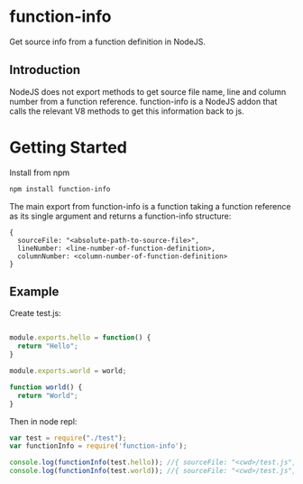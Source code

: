 # function-info

Get source info from a function definition in NodeJS.

## Introduction

NodeJS does not export methods to get source file name, line and column number from a function reference. function-info is a NodeJS addon that calls the relevant V8 methods to get this information back to js.

# Getting Started

Install from npm
```bash
npm install function-info
```

The main export from function-info is a function taking a function reference as its single argument and returns a function-info structure:
```
{
  sourceFile: "<absolute-path-to-source-file>",
  lineNumber: <line-number-of-function-definition>,
  columnNumber: <column-number-of-function-definition>
}
```

## Example

Create test.js:
```js

module.exports.hello = function() {
  return "Hello";
}

module.exports.world = world;

function world() {
  return "World";
}
```

Then in node repl:
```js
var test = require("./test");
var functionInfo = require('function-info');

console.log(functionInfo(test.hello)); //{ sourceFile: "<cwd>/test.js", lineNumber: 1, columnNumber: 31 }
console.log(functionInfo(test.world)); //{ sourceFile: "<cwd>/test.js", lineNumber: 7, columnNumber: 14 }
```
